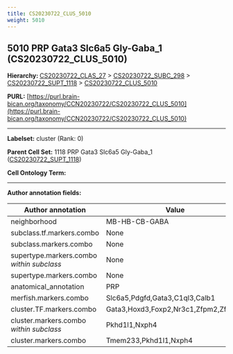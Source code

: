 ```yaml
---
title: CS20230722_CLUS_5010
weight: 5010
---
```

## 5010 PRP Gata3 Slc6a5 Gly-Gaba_1 (CS20230722_CLUS_5010)
<b>Hierarchy: </b>
[CS20230722_CLAS_27](../CS20230722_CLAS_27) >
[CS20230722_SUBC_298](../CS20230722_SUBC_298) >
[CS20230722_SUPT_1118](../CS20230722_SUPT_1118) >
[CS20230722_CLUS_5010](../CS20230722_CLUS_5010)

**PURL:** [https://purl.brain-bican.org/taxonomy/CCN20230722/CS20230722_CLUS_5010](https://purl.brain-bican.org/taxonomy/CCN20230722/CS20230722_CLUS_5010)

---


**Labelset:** cluster (Rank: 0)

**Parent Cell Set:** 1118 PRP Gata3 Slc6a5 Gly-Gaba_1 ([CS20230722_SUPT_1118](../CS20230722_SUPT_1118))



**Cell Ontology Term:** 

[MARKER GENES.]: #


---

[TRANSFERRED ANNOTATIONS.]: #


[AUTHOR ANNOTATION FIELDS.]: #


**Author annotation fields:**

| Author annotation | Value |
|-------------------|-------|
|neighborhood|MB-HB-CB-GABA|
|subclass.tf.markers.combo|None|
|subclass.markers.combo|None|
|supertype.markers.combo _within subclass_|None|
|supertype.markers.combo|None|
|anatomical_annotation|PRP|
|merfish.markers.combo|Slc6a5,Pdgfd,Gata3,C1ql3,Calb1|
|cluster.TF.markers.combo|Gata3,Hoxd3,Foxp2,Nr3c1,Zfpm2,Zfp536|
|cluster.markers.combo _within subclass_|Pkhd1l1,Nxph4|
|cluster.markers.combo|Tmem233,Pkhd1l1,Nxph4|
